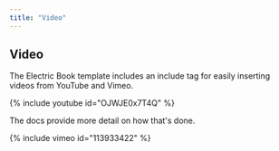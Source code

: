 ```yaml
---
title: "Video"
---
```


## Video

The Electric Book template includes an include tag for easily inserting videos from YouTube and Vimeo.

{% include youtube id="OJWJE0x7T4Q" %}

The docs provide more detail on how that's done.

{% include vimeo id="113933422" %}
